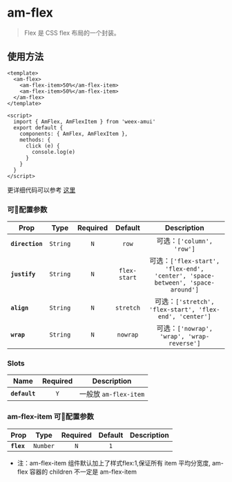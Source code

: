 # am-flex

> Flex 是 CSS flex 布局的一个封装。

## 使用方法 

```vue
<template>
  <am-flex>
    <am-flex-item>50%</am-flex-item>
    <am-flex-item>50%</am-flex-item>
  </am-flex>
</template>

<script>
  import { AmFlex, AmFlexItem } from 'weex-amui'
  export default {
    components: { AmFlex, AmFlexItem },
    methods: {
      click (e) {
        console.log(e)
      }
    }
  }
</script>

```
更详细代码可以参考 [这里](https://github.com/HMingHe/weex-amui/blob/master/example/flex/index.vue)

### 可配置参数
| Prop	 | Type | Required | Default | Description |
| ---- |:----:|:---:|:-------:|:----------:|
| **`direction`** | `String` | `N` | `row` | 可选：`['column', 'row']` |
| **`justify`** | `String` | `N` | `flex-start` | 可选：`['flex-start', 'flex-end', 'center', 'space-between', 'space-around']` |
| **`align`** | `String` | `N` | `stretch` | 可选：`['stretch', 'flex-start', 'flex-end', 'center']` |
| **`wrap`** | `String` | `N` | `nowrap` | 可选：`['nowrap', 'wrap', 'wrap-reverse']` |

### Slots
| Name | Required | Description |
| ---- |:---:|:----------:|
| **`default`** | `Y` | 一般放 `am-flex-item` |


### am-flex-item 可配置参数
| Prop	 | Type | Required | Default | Description |
| ---- |:----:|:---:|:-------:|:----------:|
| **`flex`** | `Number` | `N` | `1` |  |

- 注：am-flex-item 组件默认加上了样式flex:1,保证所有 item 平均分宽度, am-flex 容器的 children 不一定是 am-flex-item
